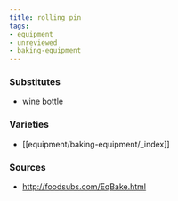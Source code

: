 ```yaml
---
title: rolling pin
tags:
- equipment
- unreviewed
- baking-equipment
---
```

### Substitutes
* wine bottle

### Varieties
* [[equipment/baking-equipment/_index]]

### Sources
* http://foodsubs.com/EqBake.html
